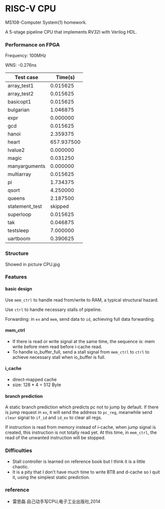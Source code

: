 # RISC-V CPU

MS108-Computer System(1) homework.

A 5-stage pipeline CPU that implements RV32I with Verilog HDL.

### Performance on FPGA

Frequency: 100MHz

WNS:  -0.276ns

| Test case      | Time(s)    |
| -------------- | ---------- |
| array_test1    | 0.015625   |
| array_test2    | 0.015625   |
| basicopt1      | 0.015625   |
| bulgarian      | 1.046875   |
| expr           | 0.000000   |
| gcd            | 0.015625   |
| hanoi          | 2.359375   |
| heart          | 657.937500 |
| lvalue2        | 0.000000   |
| magic          | 0.031250   |
| manyarguments  | 0.000000   |
| multiarray     | 0.015625   |
| pi             | 1.734375   |
| qsort          | 4.250000   |
| queens         | 2.187500   |
| statement_test | skipped    |
| superloop      | 0.015625   |
| tak            | 0.046875   |
| testsleep      | 7.000000   |
| uartboom       | 0.390625   |

### Structure

Showed in picture CPU.jpg

### Features

#### basic design 

Use `mem_ctrl` to handle read from/write to RAM, a typical structural hazard.

Use `ctrl` to handle necessary stalls of pipeline. 

Forwarding: in `ex` and `mem`, send data to `id`, achieving full data forwarding.

#### mem_ctrl

- If there is read or write signal at the same time, the sequence is: mem write before mem read before i-cache read.
- To handle io_buffer_full, send a stall signal from `mem_ctrl` to `ctrl` to achieve necessary stall when io_buffer is full.

#### i_cache

- direct-mapped cache
- size: 128 * 4 = 512 Byte

#### branch prediction

A static branch prediction which predicts pc not to jump by default. If there is jump request in `ex`, it will send the address to `pc_reg`, meanwhile send `clear` signal to `if_id` and `id_ex` to clear all regs. 

If instruction is read from memory instead of i-cache, when jump signal is created, this instruction is not totally read yet. At this time, in `mem_ctrl`, the read of the unwanted instruction will be stopped.

### Difficulties

- Stall controller is learned on reference book but I think it is a little chaotic.
- It is a pity that I don't have much time to write BTB and d-cache so I quit it, using the simplest static prediction.

### reference

+ 雷思磊.自己动手写CPU,电子工业出版社,2014
